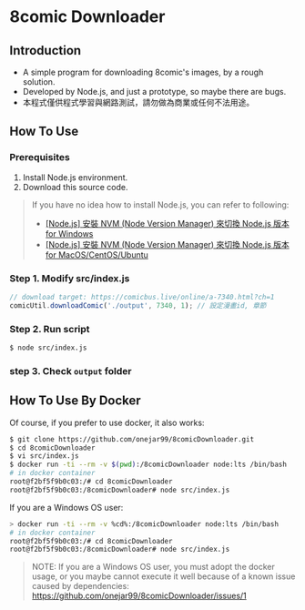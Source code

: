 # 8comic Downloader

## Introduction

* A simple program for downloading 8comic's images, by a rough solution.
* Developed by Node.js, and just a prototype, so maybe there are bugs.
* 本程式僅供程式學習與網路測試，請勿做為商業或任何不法用途。

## How To Use

### Prerequisites

1. Install Node.js environment.
2. Download this source code.

> If you have no idea how to install Node.js, you can refer to following:
> * [[Node.js] 安裝 NVM (Node Version Manager) 來切換 Node.js 版本 for Windows](https://www.onejar99.com/nvm-install-for-windows/)
> * [[Node.js] 安裝 NVM (Node Version Manager) 來切換 Node.js 版本 for MacOS/CentOS/Ubuntu](https://www.onejar99.com/nvm-install-for-unix-like/)


### Step 1. Modify src/index.js

```js
// download target: https://comicbus.live/online/a-7340.html?ch=1
comicUtil.downloadComic('./output', 7340, 1); // 設定漫畫id, 章節
```

### Step 2. Run script

```bash
$ node src/index.js
```

### step 3. Check `output` folder


## How To Use By Docker

Of course, if you prefer to use docker, it also works:

```bash
$ git clone https://github.com/onejar99/8comicDownloader.git
$ cd 8comicDownloader
$ vi src/index.js
$ docker run -ti --rm -v $(pwd):/8comicDownloader node:lts /bin/bash
# in docker container
root@f2bf5f9b0c03:/# cd 8comicDownloader
root@f2bf5f9b0c03:/8comicDownloader# node src/index.js
```

If you are a Windows OS user:

```bash
> docker run -ti --rm -v %cd%:/8comicDownloader node:lts /bin/bash
# in docker container
root@f2bf5f9b0c03:/# cd 8comicDownloader
root@f2bf5f9b0c03:/8comicDownloader# node src/index.js
```

> NOTE: If you are a Windows OS user, you must adopt the docker usage, or you maybe cannot execute it well because of a known issue caused by dependencies: https://github.com/onejar99/8comicDownloader/issues/1
